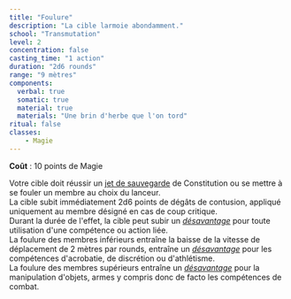 ```yaml
---
title: "Foulure"
description: "La cible larmoie abondamment."
school: "Transmutation"
level: 2
concentration: false
casting_time: "1 action"
duration: "2d6 rounds"
range: "9 mètres"
components:
  verbal: true
  somatic: true
  material: true
  materials: "Une brin d'herbe que l'on tord"
ritual: false
classes:
    - Magie  
---
```

**Coût** : 10 points de Magie  

Votre cible doit réussir un [jet de sauvegarde](/utiliser-les-caracteristiques/#jets-de-sauvegarde) de Constitution ou se mettre à se fouler un membre au choix du lanceur.  
La cible subit immédiatement 2d6 points de dégâts de contusion, appliqué uniquement au membre désigné en cas de coup critique.     
Durant la durée de l'effet, la cible peut subir un [_désavantage_](/utiliser-les-caracteristiques/#avantage-et-desavantage) pour toute utilisation d'une compétence ou action liée.  
La foulure des membres inférieurs entraîne la baisse de la vitesse de déplacement de 2 mètres par rounds, entraîne un [_désavantage_](/utiliser-les-caracteristiques/#avantage-et-desavantage) pour les compétences d'acrobatie, de discrétion ou d'athlétisme.  
La foulure des membres supérieurs entraîne un [_désavantage_](/utiliser-les-caracteristiques/#avantage-et-desavantage) pour la manipulation d'objets, armes y compris donc de facto les compétences de combat.      
